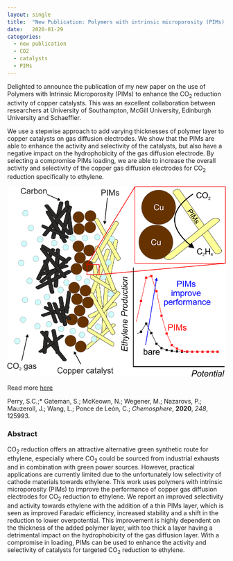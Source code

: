 ```yaml
---
layout: single
title:  "New Publication: Polymers with intrinsic microporosity (PIMs) for targeted CO<sub>2</sub> reduction to ethylene"
date:   2020-01-29
categories: 
  - new publication
  - CO2
  - catalysts
  - PIMs
---
```


Delighted to announce the publication of my new paper on the use of Polymers with Intrinsic Microporosity (PIMs) to enhance the CO<sub>2</sub> reduction activity of copper catalysts. This was an excellent collaboration between researchers at University of Southampton, McGill University, Edinburgh University and Schaeffler. 

We use a stepwise approach to add varying thicknesses of polymer layer to copper catalysts on gas diffusion electrodes. We show that the PIMs are able to enhance the activity and selectivity of the catalysts, but also have a negative impact on the hydrophobicity of the gas diffusion electrode. By selecting a compromise PIMs loading, we are able to increase the overall activity and selectivity of the copper gas diffusion electrodes for CO<sub>2</sub> reduction specifically to ethylene.

![Perry et al. *Chemosphere*, **2020**, *248*, 125993](/images_posts/2020-01-29/Graphical-Abstract.png)

Read more [here](https://authors.elsevier.com/a/1aU3rAOM9t3yV)

Perry, S.C.;* Gateman, S.; McKeown, N.; Wegener, M.; Nazarovs, P.; Mauzeroll, J.; Wang, L.; Ponce de León, C.; *Chemosphere*, **2020**, *248*, 125993.

### Abstract

CO<sub>2</sub> reduction offers an attractive alternative green synthetic route for ethylene, especially where CO<sub>2</sub> could be sourced from industrial exhausts and in combination with green power sources. However, practical applications are currently limited due to the unfortunately low selectivity of cathode materials towards ethylene. This work uses polymers with intrinsic microporosity (PIMs) to improve the performance of copper gas diffusion electrodes for CO<sub>2</sub> reduction to ethylene. We report an improved selectivity and activity towards ethylene with the addition of a thin PIMs layer, which is seen as improved Faradaic efficiency, increased stability and a shift in the reduction to lower overpotential. This improvement is highly dependent on the thickness of the added polymer layer, with too thick a layer having a detrimental impact on the hydrophobicity of the gas diffusion layer. With a compromise in loading, PIMs can be used to enhance the activity and selectivity of catalysts for targeted CO<sub>2</sub> reduction to ethylene.